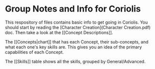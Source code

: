 # Group Notes and Info for Coriolis

This respository of files contains basic info to get going in Coriolis. You should start by reading the [Character Creation](Character Creation.pdf) doc. Then take a look at the [[Concept Descriptions]]. 

The [[Concepts|chart]] that has each Concept, their sub-concepts, and what each one's key skills are. This gives you an idea of the primary capabilities of each Concept.

The [[Skills]] table shows all the skills, grouped by General/Advanced.
